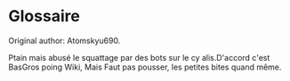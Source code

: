 # Glossaire

Original author: Atomskyu690.

Ptain mais abusé le squattage par des bots sur le cy alis.D'accord c'est
BasGros poing Wiki, Mais Faut pas pousser, les petites bites quand même.
